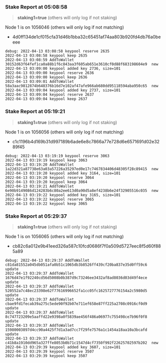 
### Stake Report at 05:08:58

> **staking1=true** (others will only log if not staking)

Node 1 is on 1056046 (others will only log if not matching)
 - 4d0ff134de1cf015cfa31d46b1bba32c65451af74aa803b920fd4db76a0beeee
```
debug: 2022-04-13 03:08:58 keypool reserve 2635
2022-04-13 03:08:58 keypool keep 2635
2022-04-13 03:08:59 AddToWallet 30152d63f64fef1ca0a88b1f6c843aa3f605ab651e3610cf0d88f683198604e9  new
2022-04-13 03:09:00 keypool added key 2736, size=101
2022-04-13 03:09:00 keypool reserve 2636
2022-04-13 03:09:00 keypool keep 2636
2022-04-13 03:09:01 AddToWallet 58a3aac9812874b648376b16d7e102af47afe966ab680dd95118594aba950c65  new
2022-04-13 03:09:04 keypool added key 2737, size=101
2022-04-13 03:09:04 keypool reserve 2637
2022-04-13 03:09:04 keypool keep 2637
```

### Stake Report at 05:19:21

> **staking1=true** (others will only log if not staking)

Node 1 is on 1056056 (others will only log if not matching)
 - c1c1196b4d169b31d997189b6ade6e8c7866a77e728d6e6571691d02e3289f45
```
debug: 2022-04-13 03:19:19 keypool reserve 3063
2022-04-13 03:19:19 keypool keep 3063
2022-04-13 03:19:20 AddToWallet 1a22d321a87738e63a03a57226a35297ed0e17c7467834406d48305f28c89415  new
2022-04-13 03:19:20 keypool added key 3164, size=101
2022-04-13 03:19:20 keypool reserve 3064
2022-04-13 03:19:20 keypool keep 3064
2022-04-13 03:19:21 AddToWallet 6e90b9149086d124283b6c80a2ee613d0a90d5a8ef4238b6e24f32905516c035  new
2022-04-13 03:19:22 keypool added key 3165, size=101
2022-04-13 03:19:22 keypool reserve 3065
2022-04-13 03:19:22 keypool keep 3065
```

### Stake Report at 05:29:37

> **staking1=true** (others will only log if not staking)

Node 1 is on 1056065 (others will only log if not matching)
 - cb82c6a012e9b41eed326a587c10fcd0686f7f0a509d5727eec8f5d60f885a89
```
debug: 2022-04-13 03:29:37 AddToWallet c81da81552a045db051afa0b51c1065db3b8526ff439cf20ba837e35d0ff59c6  update
2022-04-13 03:29:37 AddToWallet 1676d47e1f92240cd56d5008b0b387d9c73246ee3432af8ad8036d03d49f4ece  update
2022-04-13 03:29:37 AddToWallet 520552a7c48ec23398e62f77616996652fa1cc05fc1625727776154a2c5980d5  update
2022-04-13 03:29:37 AddToWallet cbae9fd1fecab39a275c5ede90f92b07e711ef658e87ff225a2708c0916cf0d9  update
2022-04-13 03:29:37 AddToWallet 8c747723209e5aaffd22e9398a0f5839ae456f486a06977c755498ce7b96f0f8  update
2022-04-13 03:29:37 AddToWallet 15980003897d4cc90a4425f7d1a3ad7cc7f29fe7576a1c1454a18aa10a3bcafd  update
2022-04-13 03:29:37 AddToWallet c41b8a1910dd965a327ffe8053b0b71c1547d4cf7350f992f22625702597b202  new
2022-04-13 03:29:39 keypool added key 3607, size=101
2022-04-13 03:29:39 keypool reserve 3507
2022-04-13 03:29:39 keypool keep 3507
```
